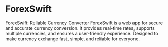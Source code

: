 # ForexSwift
ForexSwift: Reliable Currency Converter ForexSwift is a web app for secure and accurate currency conversion. It provides real-time rates, supports multiple currencies, and ensures a user-friendly experience. Designed to make currency exchange fast, simple, and reliable for everyone.
